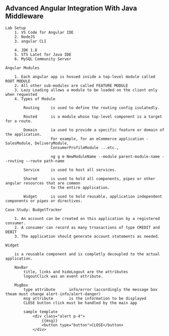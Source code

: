 Advanced Angular Integration With Java Middleware
--------------------------------------------------------------------

    Lab Setup
        1. VS Code for Angular IDE
        2. NodeJS
        3. angular CLI

        4. JDK 1.8
        5. STS Latet for Java IDE
        6. MySQL Community Server

    Angular Modules

        1. Each angular app is hosued inside a top-level module called ROOT MODULE
        2. All other sub-modules are called FEATURE MODULE
        3. Lazy Loading allows a module to be loaded on the client only when requested
        4. Types of Module

            Routing     is used to define the routing config isolatedly.
            
            Routed      is a module whose top-level component is a target for a route.
            
            Domain      ia used to provide a specific feature or domain of the application.
                        For example, for an eCommerce application - SalesModule, DeliveryModule,
                        ConsumerProfileModule ...etc.,

                        ng g m NewModuleName --module parent-module-name --routing --route path-name

            Service     is used to host all services.

            Shared      is used to hold all components, pipes or other angular resources that are common
                        to the entire application.

            Widget      is used to hold reusable, application independent components or pipes or directives.

    Case Study: BudgetTracker

        1. An account can be created on this application by a registered consumer.
        2. A consumer can record as many trnasactions of type CREDIT and DEBIT
        3. The application should generate account statements as needed.

    Widget

        is a reusable component and is completly decoupled to the actual application.

        NavBar
            title, links and hideLogout are the attributes
            logoutClick was an event attribute.

        MsgBox
            type attribute      info/error (accordingly the message box theam must change alert-info/alert-danger)
            msg attribute       is the information to be displayed    
            CLOSE button click must be handled by the main app

            sample template
                <div class="alert p-4">
                    {{msg}}
                    <button type="button">CLOSE</button>
                </div>

